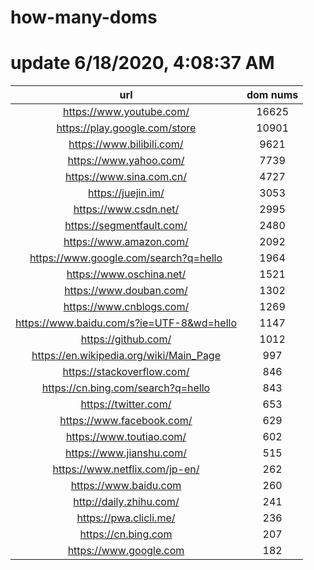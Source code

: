 # how-many-doms

# update 6/18/2020, 4:08:37 AM

url | dom nums
:-: | :-:
https://www.youtube.com/ | 16625
https://play.google.com/store | 10901
https://www.bilibili.com/ | 9621
https://www.yahoo.com/ | 7739
https://www.sina.com.cn/ | 4727
https://juejin.im/ | 3053
https://www.csdn.net/ | 2995
https://segmentfault.com/ | 2480
https://www.amazon.com/ | 2092
https://www.google.com/search?q=hello | 1964
https://www.oschina.net/ | 1521
https://www.douban.com/ | 1302
https://www.cnblogs.com/ | 1269
https://www.baidu.com/s?ie=UTF-8&wd=hello | 1147
https://github.com/ | 1012
https://en.wikipedia.org/wiki/Main_Page | 997
https://stackoverflow.com/ | 846
https://cn.bing.com/search?q=hello | 843
https://twitter.com/ | 653
https://www.facebook.com/ | 629
https://www.toutiao.com/ | 602
https://www.jianshu.com/ | 515
https://www.netflix.com/jp-en/ | 262
https://www.baidu.com | 260
http://daily.zhihu.com/ | 241
https://pwa.clicli.me/ | 236
https://cn.bing.com | 207
https://www.google.com | 182
